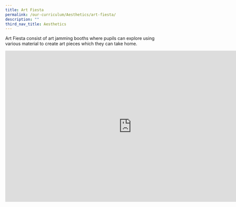 ```yaml
---
title: Art Fiesta
permalink: /our-curriculum/Aesthetics/art-fiesta/
description: ""
third_nav_title: Aesthetics
---
```

Art Fiesta consist of art jamming booths where pupils can explore using various material to create art pieces which they can take home.

<iframe allowfullscreen="true" height="479" width="800" frameborder="0" src="https://docs.google.com/presentation/d/e/2PACX-1vST-_EQpxZkWrpTIbDSMLcbEIzJAnKtncQ1A7zWu12ZJn-iK6cDSwawLwBjC7MW0PtTQffc2gp75_HE/embed?start=true&amp;loop=true&amp;delayms=3000"></iframe>